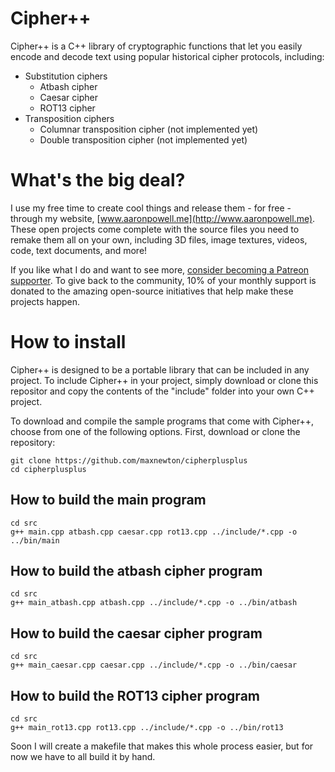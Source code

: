 # Cipher++
Cipher++ is a C++ library of cryptographic functions that let you easily encode and decode text using popular historical cipher protocols, including:

* Substitution ciphers
  * Atbash cipher
  * Caesar cipher
  * ROT13 cipher
* Transposition ciphers
  * Columnar transposition cipher (not implemented yet)
  * Double transposition cipher (not implemented yet)

# What's the big deal?

I use my free time to create cool things and release them - for free - through my website, [www.aaronpowell.me](http://www.aaronpowell.me). These open projects come complete with the source files you need to remake them all on your own, including 3D files, image textures, videos, code, text documents, and more!

If you like what I do and want to see more, [consider becoming a Patreon supporter](https://www.patreon.com/aaronpowell). To give back to the community, 10% of your monthly support is donated to the amazing open-source initiatives that help make these projects happen.

# How to install

Cipher++ is designed to be a portable library that can be included in any project. To include Cipher++ in your project, simply download or clone this repositor and copy the contents of the "include" folder into your own C++ project.

To download and compile the sample programs that come with Cipher++, choose from one of the following options. First, download or clone the repository:

    git clone https://github.com/maxnewton/cipherplusplus
    cd cipherplusplus

## How to build the main program

    cd src
    g++ main.cpp atbash.cpp caesar.cpp rot13.cpp ../include/*.cpp -o ../bin/main

## How to build the atbash cipher program

    cd src
    g++ main_atbash.cpp atbash.cpp ../include/*.cpp -o ../bin/atbash

## How to build the caesar cipher program

    cd src
    g++ main_caesar.cpp caesar.cpp ../include/*.cpp -o ../bin/caesar

## How to build the ROT13 cipher program

    cd src
    g++ main_rot13.cpp rot13.cpp ../include/*.cpp -o ../bin/rot13

Soon I will create a makefile that makes this whole process easier, but for now we have to all build it by hand.
